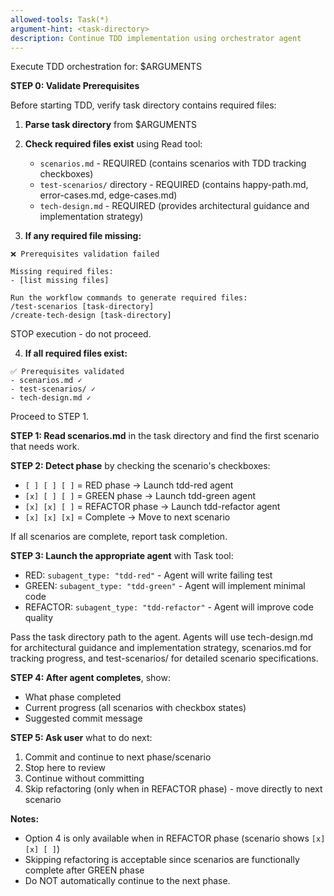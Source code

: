 ```yaml
---
allowed-tools: Task(*)
argument-hint: <task-directory>
description: Continue TDD implementation using orchestrator agent
---
```


Execute TDD orchestration for: $ARGUMENTS

**STEP 0: Validate Prerequisites**

Before starting TDD, verify task directory contains required files:

1. **Parse task directory** from $ARGUMENTS
2. **Check required files exist** using Read tool:
   - `scenarios.md` - REQUIRED (contains scenarios with TDD tracking checkboxes)
   - `test-scenarios/` directory - REQUIRED (contains happy-path.md, error-cases.md, edge-cases.md)
   - `tech-design.md` - REQUIRED (provides architectural guidance and implementation strategy)

3. **If any required file missing:**
```
❌ Prerequisites validation failed

Missing required files:
- [list missing files]

Run the workflow commands to generate required files:
/test-scenarios [task-directory]
/create-tech-design [task-directory]
```
STOP execution - do not proceed.

4. **If all required files exist:**
```
✅ Prerequisites validated
- scenarios.md ✓
- test-scenarios/ ✓
- tech-design.md ✓
```
Proceed to STEP 1.

**STEP 1: Read scenarios.md** in the task directory and find the first scenario that needs work.

**STEP 2: Detect phase** by checking the scenario's checkboxes:
- `[ ] [ ] [ ]` = RED phase → Launch tdd-red agent
- `[x] [ ] [ ]` = GREEN phase → Launch tdd-green agent
- `[x] [x] [ ]` = REFACTOR phase → Launch tdd-refactor agent
- `[x] [x] [x]` = Complete → Move to next scenario

If all scenarios are complete, report task completion.

**STEP 3: Launch the appropriate agent** with Task tool:
- RED: `subagent_type: "tdd-red"` - Agent will write failing test
- GREEN: `subagent_type: "tdd-green"` - Agent will implement minimal code
- REFACTOR: `subagent_type: "tdd-refactor"` - Agent will improve code quality

Pass the task directory path to the agent. Agents will use tech-design.md for architectural guidance and implementation strategy, scenarios.md for tracking progress, and test-scenarios/ for detailed scenario specifications.

**STEP 4: After agent completes**, show:
- What phase completed
- Current progress (all scenarios with checkbox states)
- Suggested commit message

**STEP 5: Ask user** what to do next:
1. Commit and continue to next phase/scenario
2. Stop here to review
3. Continue without committing
4. Skip refactoring (only when in REFACTOR phase) - move directly to next scenario

**Notes:**
- Option 4 is only available when in REFACTOR phase (scenario shows `[x] [x] [ ]`)
- Skipping refactoring is acceptable since scenarios are functionally complete after GREEN phase
- Do NOT automatically continue to the next phase.
